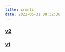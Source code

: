```yaml
---
title: cronti
date: 2022-05-31 08:32:36
---
```


### <span class="icon icon-code-fork"></span> [v2](v2)
### <span class="icon icon-code-fork"></span> [v1](v1)